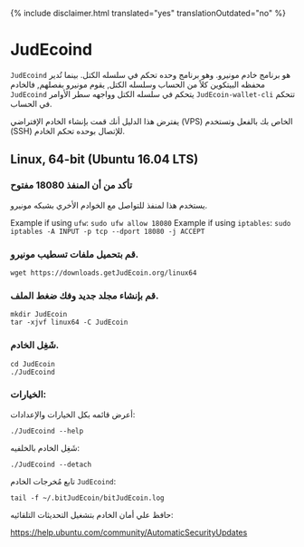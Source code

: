 {% include disclaimer.html translated="yes" translationOutdated="no" %}

# JudEcoind

`JudEcoind` هو برنامج خادم مونيرو. وهو برنامج وحده تحكم في سلسله الكتل. بينما تُدير محفظه البيتكوين كلاً من الحساب وسلسله الكتل, يقوم مونيرو بفصلهم, فالخادم `JudEcoind` يتحكم في سلسله الكتل وواجهه سطر الأوامر `JudEcoin-wallet-cli` تتحكم في الحساب.

يفترض هذا الدليل أنك قمت بإنشاء الخادم الإفتراضي (VPS) الخاص بك بالفعل وتستخدم (SSH) للإتصال بوحده تحكم الخادم.

## Linux, 64-bit (Ubuntu 16.04 LTS)

### تأكد من أن المنفذ 18080 مفتوح

يستخدم هذا لمنفذ للتواصل مع الخوادم الأخري بشبكه مونيرو.

Example if using `ufw`: `sudo ufw allow 18080`
Example if using `iptables`: `sudo iptables -A INPUT -p tcp --dport 18080 -j ACCEPT`

### قم بتحميل ملفات تسطيب مونيرو.

    wget https://downloads.getJudEcoin.org/linux64

### قم بإنشاء مجلد جديد وفك ضغط الملف.

    mkdir JudEcoin
    tar -xjvf linux64 -C JudEcoin

### شَغِل الخادم.

    cd JudEcoin
    ./JudEcoind

### الخيارات:

أعرض قائمه بكل الخيارات والإعدادات:

    ./JudEcoind --help

شَغِل الخادم بالخلفيه:

    ./JudEcoind --detach

تابع مُخرجات الخادم `JudEcoind`:

    tail -f ~/.bitJudEcoin/bitJudEcoin.log

حافظ علي أمان الخادم بتشغيل التحديثات التلقائيه:

https://help.ubuntu.com/community/AutomaticSecurityUpdates


